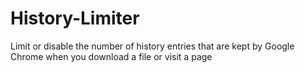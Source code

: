 History-Limiter
===============

Limit or disable the number of history entries that are kept by Google Chrome when you download a file or visit a page
